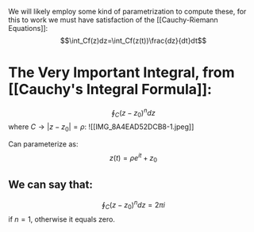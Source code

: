 We will likely employ some kind of parametrization to compute these, for this to work we must have satisfaction of the [[Cauchy-Riemann Equations]]:
$$\int_Cf(z)dz=\int_Cf(z(t))\frac{dz}{dt}dt$$
# The Very Important Integral, from [[Cauchy's Integral Formula]]:
$$\oint_C(z-z_0)^ndz$$ where $C\to|z-z_0|=\rho$:
![[IMG_8A4EAD52DCB8-1.jpeg]]

Can parameterize as:
$$z(t)=\rho e^{it}+z_0$$
## We can say that:
$$\oint_C(z-z_0)^ndz = 2\pi i$$ if $n=1$, otherwise it equals zero.